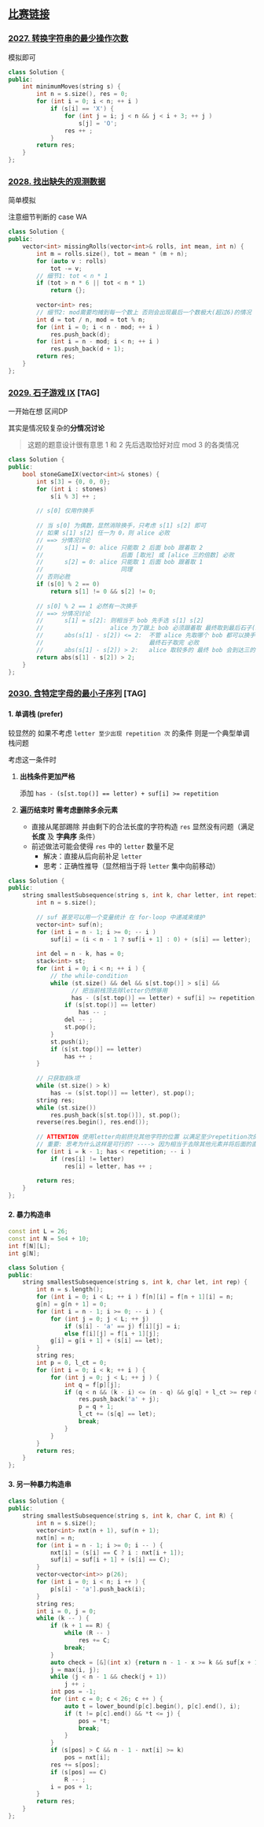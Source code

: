 ## [比赛链接](https://leetcode-cn.com/contest/weekly-contest-261/)


### [2027. 转换字符串的最少操作次数](https://leetcode-cn.com/problems/minimum-moves-to-convert-string/)

模拟即可

```c++
class Solution {
public:
    int minimumMoves(string s) {
        int n = s.size(), res = 0;
        for (int i = 0; i < n; ++ i )
            if (s[i] == 'X') {
                for (int j = i; j < n && j < i + 3; ++ j )
                    s[j] = 'O';
                res ++ ;
            }
        return res;
    }
};
```


### [2028. 找出缺失的观测数据](https://leetcode-cn.com/problems/find-missing-observations/)

简单模拟

注意细节判断的 case WA

```c++
class Solution {
public:
    vector<int> missingRolls(vector<int>& rolls, int mean, int n) {
        int m = rolls.size(), tot = mean * (m + n);
        for (auto v : rolls)
            tot -= v;
        // 细节1: tot < n * 1
        if (tot > n * 6 || tot < n * 1)
            return {};
        
        vector<int> res;
        // 细节2: mod需要均摊到每一个数上 否则会出现最后一个数极大(超过6)的情况
        int d = tot / n, mod = tot % n;
        for (int i = 0; i < n - mod; ++ i )
            res.push_back(d);
        for (int i = n - mod; i < n; ++ i )
            res.push_back(d + 1);
        return res;
    }
};
```

### [2029. 石子游戏 IX](https://leetcode-cn.com/problems/stone-game-ix/) [TAG]

一开始在想 区间DP

其实是情况较复杂的**分情况讨论**

>   这题的题意设计很有意思 1 和  2 先后选取恰好对应 mod 3 的各类情况

```c++
class Solution {
public:
    bool stoneGameIX(vector<int>& stones) {
        int s[3] = {0, 0, 0};
        for (int i : stones)
            s[i % 3] ++ ;
        
        // s[0] 仅用作换手
        
        // 当 s[0] 为偶数，显然消除换手，只考虑 s[1] s[2] 即可
        // 如果 s[1] s[2] 任一为 0，则 alice 必败
        // ==> 分情况讨论
        //      s[1] = 0: alice 只能取 2 后面 bob 跟着取 2
        //                      后面 [取光] 或 [alice 三的倍数] 必败
        //      s[2] = 0: alice 只能取 1 后面 bob 跟着取 1
        //                      同理
        // 否则必胜
        if (s[0] % 2 == 0)
            return s[1] != 0 && s[2] != 0;
        
        // s[0] % 2 == 1 必然有一次换手
        // ==> 分情况讨论
        //      s[1] = s[2]: 则相当于 bob 先手选 s[1] s[2]
        //                   alice 为了跟上 bob 必须跟着取 最终取到最后石子(三的倍数) 必败
        //      abs(s[1] - s[2]) <= 2:  不管 alice 先取哪个 bob 都可以换手
        //                              最终石子取完 必败
        //      abs(s[1] - s[2]) > 2:   alice 取较多的 最终 bob 会到达三的倍数的情况 必胜
        return abs(s[1] - s[2]) > 2;
    }
};
```

### [2030. 含特定字母的最小子序列](https://leetcode-cn.com/problems/smallest-k-length-subsequence-with-occurrences-of-a-letter/) [TAG]

#### 1. 单调栈 (prefer)

较显然的 如果不考虑 `letter 至少出现 repetition 次` 的条件 则是一个典型单调栈问题

考虑这一条件时 

1.   **出栈条件更加严格**

     添加 `has - (s[st.top()] == letter) + suf[i] >= repetition`

2.   **遍历结束时 需考虑删除多余元素**

     -   直接从尾部踢除 并由剩下的合法长度的字符构造 `res` 显然没有问题（满足 **长度** 及 **字典序** 条件）
     -   前述做法可能会使得 `res` 中的 `letter` 数量不足
         -   解决：直接从后向前补足 `letter`
         -   思考：正确性推导（显然相当于将 `letter` 集中向前移动）

```c++
class Solution {
public:
    string smallestSubsequence(string s, int k, char letter, int repetition) {
        int n = s.size();
        
        // suf 甚至可以用一个变量统计 在 for-loop 中递减来维护
        vector<int> suf(n);
        for (int i = n - 1; i >= 0; -- i )
            suf[i] = (i < n - 1 ? suf[i + 1] : 0) + (s[i] == letter);
        
        int del = n - k, has = 0;
        stack<int> st;
        for (int i = 0; i < n; ++ i ) {
            // the while-condition
            while (st.size() && del && s[st.top()] > s[i] && 
                  // 把当前栈顶去除letter仍然够用
                  has - (s[st.top()] == letter) + suf[i] >= repetition) {
                if (s[st.top()] == letter)
                    has -- ;
                del -- ;
                st.pop();
            }
            st.push(i);
            if (s[st.top()] == letter)
                has ++ ;
        }
        
        // 只获取前k项
        while (st.size() > k)
            has -= (s[st.top()] == letter), st.pop();
        string res;
        while (st.size())
            res.push_back(s[st.top()]), st.pop();
        reverse(res.begin(), res.end());
        
        // ATTENTION 使用letter向前挤兑其他字符的位置 以满足至少repetition次的要求
        // 重要: 思考为什么这样是可行的? ----> 因为相当于去除其他元素并将后面的直接前移
        for (int i = k - 1; has < repetition; -- i )
            if (res[i] != letter)
                res[i] = letter, has ++ ;
        
        return res;
    }
};
```

#### 2. 暴力构造串

```c++
const int L = 26;
const int N = 5e4 + 10;
int f[N][L];
int g[N];

class Solution {
public:
    string smallestSubsequence(string s, int k, char let, int rep) {
        int n = s.length();
        for (int i = 0; i < L; ++ i ) f[n][i] = f[n + 1][i] = n;
        g[n] = g[n + 1] = 0;
        for (int i = n - 1; i >= 0; -- i ) {
            for (int j = 0; j < L; ++ j)
                if (s[i] - 'a' == j) f[i][j] = i;
                else f[i][j] = f[i + 1][j];
            g[i] = g[i + 1] + (s[i] == let);
        }
        string res;
        int p = 0, l_ct = 0;
        for (int i = 0; i < k; ++ i ) {
            for (int j = 0; j < L; ++ j ) {
                int q = f[p][j];
                if (q < n && (k - i) <= (n - q) && g[q] + l_ct >= rep && (k - i - 1 >= max(0, rep - (l_ct + (s[q] == let))))) {
                    res.push_back('a' + j);
                    p = q + 1;
                    l_ct += (s[q] == let);
                    break;
                }
            }
        }
        return res;
    }
};
```

#### 3. 另一种暴力构造串

```c++
class Solution {
public:
    string smallestSubsequence(string s, int k, char C, int R) {
        int n = s.size();
        vector<int> nxt(n + 1), suf(n + 1);
        nxt[n] = n;
        for (int i = n - 1; i >= 0; i -- ) {
            nxt[i] = (s[i] == C ? i : nxt[i + 1]);
            suf[i] = suf[i + 1] + (s[i] == C);
        }
        vector<vector<int>> p(26);
        for (int i = 0; i < n; i ++ ) {
            p[s[i] - 'a'].push_back(i);
        }
        string res;
        int i = 0, j = 0;
        while (k -- ) {
            if (k + 1 == R) {
                while (R -- )
                    res += C;
                break;
            }
            auto check = [&](int x) {return n - 1 - x >= k && suf[x + 1] >= R;};
            j = max(i, j);
            while (j < n - 1 && check(j + 1))
                j ++ ;
            int pos = -1;
            for (int c = 0; c < 26; c ++ ) {
                auto t = lower_bound(p[c].begin(), p[c].end(), i);
                if (t != p[c].end() && *t <= j) {
                    pos = *t;
                    break;
                }
            }
            if (s[pos] > C && n - 1 - nxt[i] >= k)
                pos = nxt[i];
            res += s[pos];
            if (s[pos] == C)
                R -- ;
            i = pos + 1;
        }
        return res;
    }
};
```

